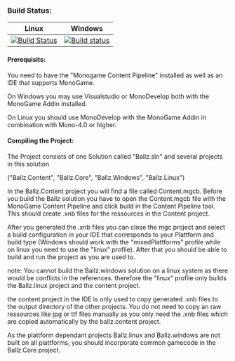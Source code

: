 ### Build Status:
| Linux | Windows |
| ----- | ------- |
| [![Build Status](https://travis-ci.org/SpagAachen/Ballz.svg?branch=master)](https://travis-ci.org/SpagAachen/Ballz) | [![Build status](https://ci.appveyor.com/api/projects/status/exmgex28ay9v20k8/branch/master?svg=true)](https://ci.appveyor.com/project/LukasBoersma/ballz/branch/master) |

#### Prerequisits:
You need to have the "Monogame Content Pipeline" installed as well as an IDE that supports MonoGame.

On Windows you may use Visualstudio or MonoDevelop both with the MonoGame Addin installed. 

On Linux you should use MonoDevelop with the MonoGame Addin in combination with Mono-4.0 or higher.


#### Compiling the Project:
The Project consists of one Solution called "Ballz.sln" and several projects in this solution

("Ballz.Content", "Ballz.Core", "Ballz.Windows", "Ballz.Linux")

In the Ballz.Content project you will find a file called Content.mgcb. Before you build the Ballz solution you have to open the Content.mgcb file with the MonoGame Content Pipeline and click build in the Content Pipeline tool.
This should create .xnb files for the ressources in the Content project.

After you generated the .xnb files you can close the mgc project and select a build configuration in your IDE that corresponds to your Plattform and build type (Windows should work with the "mixedPlattforms" profile while on linux you need to use the "linux" profile). After that you should be able to build and run the project as you are used to. 

note: You cannot build the Ballz.windows solution on a linux system as there would be conflicts in the references. therefore the "linux" profile only builds the Ballz.linux project and the content project.

the content project in the IDE is only used to copy generated .xnb files to the output directory of the other projects. You do not need to copy an raw ressources like jpg or ttf files manually as you only need the .xnb files which are copied automatically by the ballz.content project.

As the plattform dependant projects Ballz.linux and Ballz.windows are not built on all plattforms, you should incorporate common gamecode in the Ballz.Core project.
